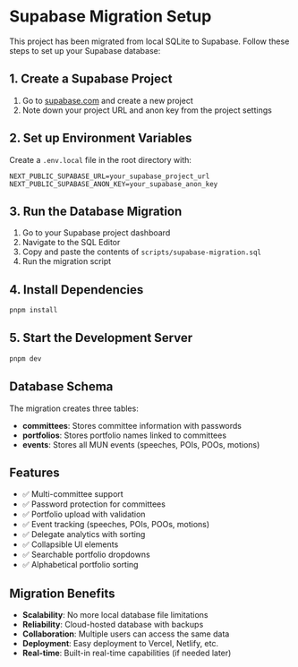 # Supabase Migration Setup

This project has been migrated from local SQLite to Supabase. Follow these steps to set up your Supabase database:

## 1. Create a Supabase Project

1. Go to [supabase.com](https://supabase.com) and create a new project
2. Note down your project URL and anon key from the project settings

## 2. Set up Environment Variables

Create a `.env.local` file in the root directory with:

```env
NEXT_PUBLIC_SUPABASE_URL=your_supabase_project_url
NEXT_PUBLIC_SUPABASE_ANON_KEY=your_supabase_anon_key
```

## 3. Run the Database Migration

1. Go to your Supabase project dashboard
2. Navigate to the SQL Editor
3. Copy and paste the contents of `scripts/supabase-migration.sql`
4. Run the migration script

## 4. Install Dependencies

```bash
pnpm install
```

## 5. Start the Development Server

```bash
pnpm dev
```

## Database Schema

The migration creates three tables:

- **committees**: Stores committee information with passwords
- **portfolios**: Stores portfolio names linked to committees
- **events**: Stores all MUN events (speeches, POIs, POOs, motions)

## Features

- ✅ Multi-committee support
- ✅ Password protection for committees
- ✅ Portfolio upload with validation
- ✅ Event tracking (speeches, POIs, POOs, motions)
- ✅ Delegate analytics with sorting
- ✅ Collapsible UI elements
- ✅ Searchable portfolio dropdowns
- ✅ Alphabetical portfolio sorting

## Migration Benefits

- **Scalability**: No more local database file limitations
- **Reliability**: Cloud-hosted database with backups
- **Collaboration**: Multiple users can access the same data
- **Deployment**: Easy deployment to Vercel, Netlify, etc.
- **Real-time**: Built-in real-time capabilities (if needed later) 